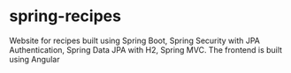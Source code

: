 # spring-recipes
 Website for recipes built using Spring Boot, Spring Security with JPA Authentication, Spring Data JPA with H2, Spring MVC. The frontend is built using Angular
